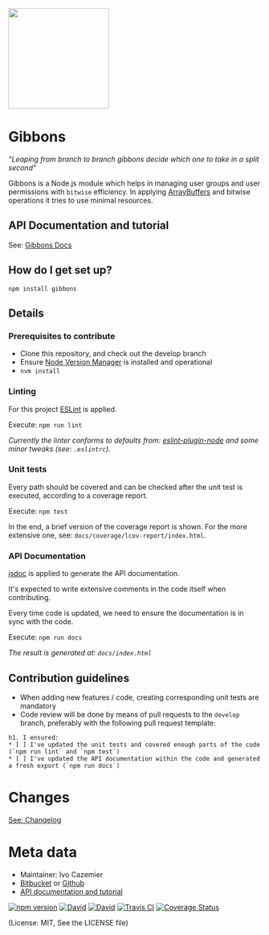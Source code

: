 
<img src="https://raw.githubusercontent.com/kaasdude/gibbons/master/gibbons.png" width="200" />




# Gibbons

_"Leaping from branch to branch gibbons decide which one to take in a split second"_

Gibbons is a Node.js module which helps in managing user groups and user permissions with `bitwise` efficiency. 
In applying [ArrayBuffers](https://developer.mozilla.org/nl/docs/Web/JavaScript/Reference/Global_Objects/ArrayBuffer) and bitwise operations it tries to use minimal resources.


## API Documentation and tutorial

See: [Gibbons Docs](https://kaasdude.github.io/gibbons/)

## How do I get set up? ##

`npm install gibbons`

## Details ##

### Prerequisites to contribute ###

* Clone this repository, and check out the develop branch
* Ensure [Node Version Manager](https://github.com/creationix/nvm) is installed and operational
* `nvm install`

### Linting ###

For this project [ESLint](http://eslint.org/) is applied. 
 
Execute: `npm run lint`

_Currently the linter conforms to defaults from: [eslint-plugin-node](https://github.com/mysticatea/eslint-plugin-node) and some minor tweaks (see: `.eslintrc`)._

### Unit tests ###

Every path should be covered and can be checked after the unit test is executed, according to a coverage report.

Execute: `npm test`

In the end, a brief version of the coverage report is shown. For the more extensive one, see: `docs/coverage/lcov-report/index.html`.

### API Documentation ###

[jsdoc](https://www.npmjs.com/package/jsdoc) is applied to generate the API documentation.

It's expected to write extensive comments in the code itself when contributing.

Every time code is updated, we need to ensure the documentation is in sync with the code.

Execute: `npm run docs`

_The result is generated at: `docs/index.html`_


## Contribution guidelines ##

* When adding new features / code, creating corresponding unit tests are mandatory
* Code review will be done by means of pull requests to the `develop` branch, preferably with the following pull request template:

```
h1. I ensured:
* [ ] I've updated the unit tests and covered enough parts of the code (`npm run lint` and `npm test`)
* [ ] I've updated the API documentation within the code and generated a fresh export (`npm run docs`)
```

# Changes
[See: Changelog](https://github.com/kaasdude/gibbons/blob/master/CHANGELOG.md)

# Meta data #

* Maintainer: Ivo Cazemier
* [Bitbucket](https://bitbucket.org/ivocazemier/gibbons) or [Github](https://github.com/kaasdude/gibbons)
* [API documentation and tutorial](https://kaasdude.github.io/gibbons/)


[![npm version](https://badge.fury.io/js/gibbons.svg)](https://www.npmjs.com/package/gibbons)
[![David](https://david-dm.org/kaasdude/gibbons.svg)](https://david-dm.org/kaasdude/gibbons)
[![David](https://david-dm.org/kaasdude/gibbons/dev-status.svg)](https://david-dm.org/kaasdude/gibbons#info=devDependencies)
[![Travis CI](https://travis-ci.org/kaasdude/gibbons.svg?branch=master)](https://travis-ci.org/kaasdude/gibbons)
[![Coverage Status](https://coveralls.io/repos/github/kaasdude/gibbons/badge.svg?branch=master)](https://coveralls.io/github/kaasdude/gibbons?branch=master)


(License: MIT, See the LICENSE file)
